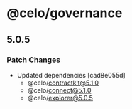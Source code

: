 # @celo/governance

## 5.0.5

### Patch Changes

- Updated dependencies [cad8e055d]
  - @celo/contractkit@5.1.0
  - @celo/connect@5.1.0
  - @celo/explorer@5.0.5
